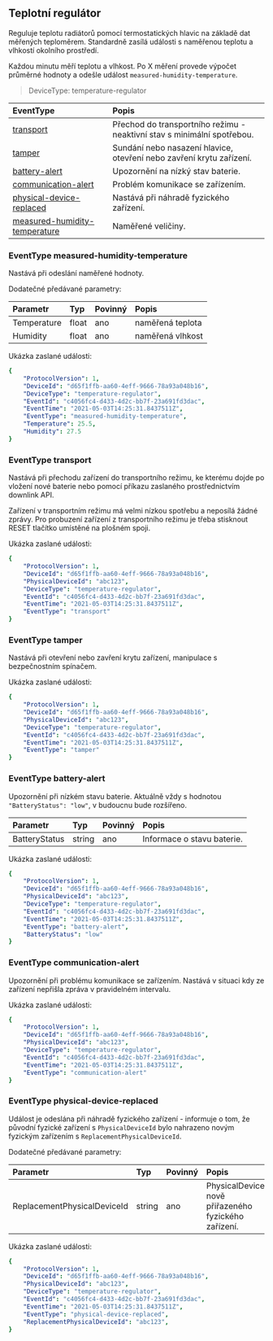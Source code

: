 ## Teplotní regulátor
Reguluje teplotu radiátorů pomocí termostatických hlavic na základě dat měřených teploměrem. Standardně zasílá události s naměřenou teplotu a vlhkostí okolního prostředí.

Každou minutu měří teplotu a vlhkost. Po X měření provede výpočet průměrné hodnoty a odešle událost `measured-humidity-temperature`.

> DeviceType: temperature-regulator

| EventType                                                                 | Popis                                                                      |
|:--------------------------------------------------------------------------|:---------------------------------------------------------------------------|
| [transport](#eventtype-transport)                                         | Přechod do transportního režimu - neaktivní stav s minimální spotřebou.    |
| [tamper](#eventtype-tamper)                                               | Sundání nebo nasazení hlavice, otevření nebo zavření krytu zařízení.       |
| [battery-alert](#eventtype-battery-alert)                                 | Upozornění na nízký stav baterie.                                          |
| [communication-alert](#eventtype-communication-alert)                     | Problém komunikace se zařízením.                                           |
| [physical-device-replaced](#eventtype-physical-device-replaced)           | Nastává při náhradě fyzického zařízení.                                    |
| [measured-humidity-temperature](#eventtype-measured-humidity-temperature) | Naměřené veličiny.                                                         |

### EventType measured-humidity-temperature

Nastává při odeslání naměřené hodnoty.

Dodatečné předávané parametry:

| Parametr    | Typ   | Povinný | Popis            |
|:------------|:------|:--------|:-----------------|
| Temperature | float | ano     | naměřená teplota |
| Humidity    | float | ano     | naměřená vlhkost |

Ukázka zaslané události:

```yaml
{
    "ProtocolVersion": 1,
    "DeviceId": "d65f1ffb-aa60-4eff-9666-78a93a048b16",
    "DeviceType": "temperature-regulator",
    "EventId": "c4056fc4-d433-4d2c-bb7f-23a691fd3dac",
    "EventTime": "2021-05-03T14:25:31.8437511Z",
    "EventType": "measured-humidity-temperature",
    "Temperature": 25.5,
    "Humidity": 27.5
}
```

### EventType transport

Nastává při přechodu zařízení do transportního režimu, ke kterému dojde po vložení nové baterie nebo pomocí příkazu
zaslaného prostřednictvím downlink API.

Zařízení v transportním režimu má velmi nízkou spotřebu a neposílá žádné zprávy. Pro probuzení zařízení z transportního režimu
je třeba stisknout RESET tlačítko umístěné na plošném spoji.

Ukázka zaslané události:
```yaml
{
    "ProtocolVersion": 1,
    "DeviceId": "d65f1ffb-aa60-4eff-9666-78a93a048b16",
    "PhysicalDeviceId": "abc123",
    "DeviceType": "temperature-regulator",
    "EventId": "c4056fc4-d433-4d2c-bb7f-23a691fd3dac",
    "EventTime": "2021-05-03T14:25:31.8437511Z",
    "EventType": "transport"
}
```

### EventType tamper

Nastává při otevření nebo zavření krytu zařízení, manipulace s bezpečnostním spínačem.

Ukázka zaslané události:

```yaml
{
    "ProtocolVersion": 1,
    "DeviceId": "d65f1ffb-aa60-4eff-9666-78a93a048b16",
    "PhysicalDeviceId": "abc123",
    "DeviceType": "temperature-regulator",
    "EventId": "c4056fc4-d433-4d2c-bb7f-23a691fd3dac",
    "EventTime": "2021-05-03T14:25:31.8437511Z",
    "EventType": "tamper"
}
```

### EventType battery-alert

Upozornění při nízkém stavu baterie. Aktuálně vždy s hodnotou `"BatteryStatus": "low"`, v budoucnu bude rozšířeno.

| Parametr         | Typ    | Povinný | Popis                      |
|:-----------------|:-------|:--------|:---------------------------|
| BatteryStatus    | string | ano     | Informace o stavu baterie. |

Ukázka zaslané události:

```yaml
{
    "ProtocolVersion": 1,
    "DeviceId": "d65f1ffb-aa60-4eff-9666-78a93a048b16",
    "PhysicalDeviceId": "abc123",
    "DeviceType": "temperature-regulator",
    "EventId": "c4056fc4-d433-4d2c-bb7f-23a691fd3dac",
    "EventTime": "2021-05-03T14:25:31.8437511Z",
    "EventType": "battery-alert",
    "BatteryStatus": "low"
}
```

### EventType communication-alert

Upozornění při problému komunikace se zařízením. Nastává v situaci kdy ze zařízení nepřišla zpráva v pravidelném intervalu.

Ukázka zaslané události:

```yaml
{
    "ProtocolVersion": 1,
    "DeviceId": "d65f1ffb-aa60-4eff-9666-78a93a048b16",
    "PhysicalDeviceId": "abc123",
    "DeviceType": "temperature-regulator",
    "EventId": "c4056fc4-d433-4d2c-bb7f-23a691fd3dac",
    "EventTime": "2021-05-03T14:25:31.8437511Z",
    "EventType": "communication-alert"
}
```

### EventType physical-device-replaced

Událost je odeslána při náhradě fyzického zařízení - informuje o tom, že původní fyzické zařízení s `PhysicalDeviceId` bylo nahrazeno novým fyzickým zařízením s `ReplacementPhysicalDeviceId`. 

Dodatečné předávané parametry:

| Parametr                    | Typ    | Povinný | Popis                                                 |
|:----------------------------|:-------|:--------|:------------------------------------------------------|
| ReplacementPhysicalDeviceId | string | ano     | PhysicalDeviceId nově přiřazeného fyzického zařízení. |

Ukázka zaslané události:

```yaml
{
    "ProtocolVersion": 1,
    "DeviceId": "d65f1ffb-aa60-4eff-9666-78a93a048b16",
    "PhysicalDeviceId": "abc123",
    "DeviceType": "temperature-regulator",
    "EventId": "c4056fc4-d433-4d2c-bb7f-23a691fd3dac",
    "EventTime": "2021-05-03T14:25:31.8437511Z",
    "EventType": "physical-device-replaced",
    "ReplacementPhysicalDeviceId": "abc123",
}
```